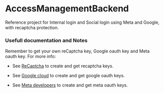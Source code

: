 # AccessManagementBackend
Reference project for Internal login and Social login using Meta and Google, with recaptcha protection.

### Usefull documentation and Notes
Remember to get your own reCaptcha key, Google oauth key and Meta oauth key. For more info:

* See [ReCaptcha](https://www.google.com/u/1/recaptcha/admin) to create and get recaptcha keys.

* See [Google cloud](https://console.cloud.google.com/apis/credentials) to create and get google oauth keys.

* See [Meta developers](https://developers.facebook.com/apps) to create and get meta oauth keys.
